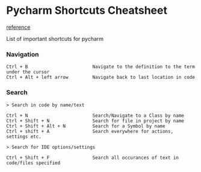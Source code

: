 Pycharm Shortcuts Cheatsheet
============================
[reference](https://resources.jetbrains.com/storage/products/pycharm/docs/PyCharm_ReferenceCard_mac.pdf)

List of important shortcuts for pycharm

### Navigation
```
Ctrl + B                        Navigate to the definition to the term under the cursor
Ctrl + Alt + left arrow         Navigate back to last location in code
```

### Search
```
> Search in code by name/text

Ctrl + N                        Search/Navigate to a Class by name
Ctrl + Shift + N                Search for file in project by name
Ctrl + Shift + Alt + N          Search for a Symbol by name
Ctrl + shift + A                Search everywhere for actions, settings etc.

> Search for IDE options/settings

Ctrl + Shift + F                Search all occurances of text in code/files specified
```